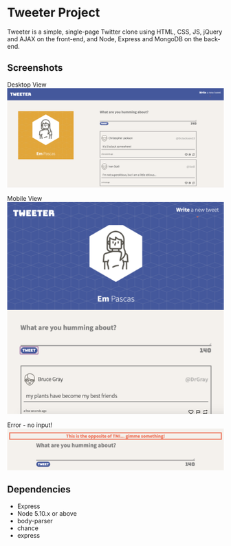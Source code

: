 # Tweeter Project

Tweeter is a simple, single-page Twitter clone using HTML, CSS, JS, jQuery and AJAX on the front-end, and Node, Express and MongoDB on the back-end.

## Screenshots
Desktop View
![Desktop view of tweeter](https://github.com/Avec-em/tweeter/blob/master/docs/Desktop%20View.png)

Mobile View
![Mobile view of tweeter](https://github.com/Avec-em/tweeter/blob/master/docs/Mobile%20View.png)

Error - no input!
![Error, no input](https://github.com/Avec-em/tweeter/blob/master/docs/Nothing%20in%20input.png)

## Dependencies

- Express
- Node 5.10.x or above
- body-parser
- chance
- express